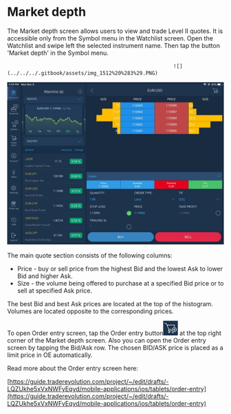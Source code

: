 # Market depth

The Market depth screen allows users to view and trade Level II quotes. It is accessible only from the Symbol menu in the Watchlist screen. Open the Watchlist and swipe left the selected instrument name. Then tap the button 'Market depth' in the Symbol menu.

                                                          ![](../../../.gitbook/assets/img_1512%20%283%29.PNG) 

![](../../../.gitbook/assets/md1.jpg)

The main quote section consists of the following columns:

* Price - buy or sell price from the highest Bid and the lowest Ask to lower Bid and higher Ask.
* Size - the volume being offered to purchase at a specified Bid price or to sell at specified Ask price.

The best Bid and best Ask prices are located at the top of the histogram. Volumes are located opposite to the corresponding prices.


To open Order entry screen, tap the Order entry button![](../../../.gitbook/assets/oe%20%281%29.jpg)
at the top right corner of the Market depth screen. Also you can open the Order entry screen by tapping the Bid/Ask row. The chosen BID/ASK price is placed as a limit price in OE automatically.


Read more about the Order entry screen here:

[https://guide.traderevolution.com/project/~/edit/drafts/-LQZUkhe5xVxNWFyEqyd/mobile-applications/ios/tablets/order-entry](https://guide.traderevolution.com/project/~/edit/drafts/-LQZUkhe5xVxNWFyEqyd/mobile-applications/ios/tablets/order-entry)

